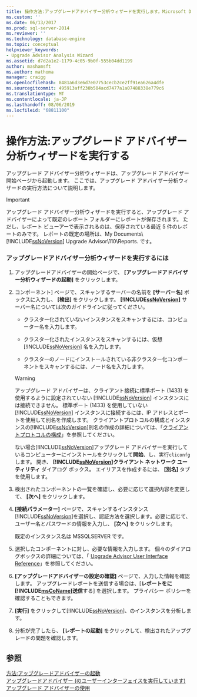 ```yaml
---
title: 操作方法:アップグレードアドバイザー分析ウィザードを実行します。Microsoft Docs
ms.custom: ''
ms.date: 06/13/2017
ms.prod: sql-server-2014
ms.reviewer: ''
ms.technology: database-engine
ms.topic: conceptual
helpviewer_keywords:
- Upgrade Advisor Analysis Wizard
ms.assetid: d7d2a1e2-1179-4c05-9b0f-555b04dd1199
author: mashamsft
ms.author: mathoma
manager: craigg
ms.openlocfilehash: 8481a6d3e6d7e07753cecb2ce2ff91ea626a4dfe
ms.sourcegitcommit: 495913aff230b504acd7477a1a07488338e779c6
ms.translationtype: MT
ms.contentlocale: ja-JP
ms.lasthandoff: 08/06/2019
ms.locfileid: "68811100"
---
```

# <a name="how-to-run-the-upgrade-advisor-analysis-wizard"></a>操作方法:アップグレード アドバイザー分析ウィザードを実行する
  アップグレード アドバイザー分析ウィザードは、アップグレード アドバイザー開始ページから起動します。 ここでは、アップグレード アドバイザー分析ウィザードの実行方法について説明します。  
  
> [!IMPORTANT]
>  アップグレード アドバイザー分析ウィザードを実行すると、アップグレード アドバイザーによって既定のレポート フォルダーにレポートが保存されます。 ただし、レポート ビューアーで表示されるのは、保存されている最近 5 件のレポートのみです。 レポートの既定の場所は、My Documents\\ [!INCLUDE[ssNoVersion](../../includes/ssnoversion-md.md)] Upgrade Advisor\110\Reports. です。  
  
### <a name="to-run-the-upgrade-advisor-analysis-wizard"></a>アップグレードアドバイザー分析ウィザードを実行するには  
  
1.  アップグレードアドバイザーの開始ページで、 **[アップグレードアドバイザー分析ウィザードの起動]** をクリックします。  
  
2.  コンポーネント] ページで、スキャンするサーバーの名前を **[サーバー名]** ボックスに入力し、 **[検出]** をクリックします。 **[!INCLUDE[ssNoVersion](../../includes/ssnoversion-md.md)]** サーバー名については次のガイドラインに従ってください。  
  
    -   クラスター化されていないインスタンスをスキャンするには、コンピューター名を入力します。  
  
    -   クラスター化されたインスタンスをスキャンするには、仮想 [!INCLUDE[ssNoVersion](../../includes/ssnoversion-md.md)] 名を入力します。  
  
    -   クラスターのノードにインストールされている非クラスター化コンポーネントをスキャンするには、ノード名を入力します。  
  
    > [!WARNING]  
    >  アップグレード アドバイザーは、クライアント接続に標準ポート (1433) を使用するように設定されていない [!INCLUDE[ssNoVersion](../../includes/ssnoversion-md.md)] インスタンスには接続できません。 標準ポート (1433) を使用していない [!INCLUDE[ssNoVersion](../../includes/ssnoversion-md.md)] インスタンスに接続するには、IP アドレスとポートを使用して別名を作成します。 クライアントプロトコルの構成とインスタンスの[!INCLUDE[ssNoVersion](../../includes/ssnoversion-md.md)]別名の作成の詳細については、「[クライアントプロトコルの構成](../../database-engine/configure-windows/configure-client-protocols.md)」を参照してください。  
    >   
    >  ない場合[!INCLUDE[ssNoVersion](../../includes/ssnoversion-md.md)]アップグレード アドバイザーを実行しているコンピューターにインストールをクリックして**開始**、し、実行`cliconfg`します。 開き、  **[!INCLUDE[ssNoVersion](../../includes/ssnoversion-md.md)]クライアント ネットワーク ユーティリティ** ダイアログ ボックス。 エイリアスを作成するには、 **[別名]** タブを使用します。  
  
3.  検出されたコンポーネントの一覧を確認し、必要に応じて選択内容を変更して、 **[次へ]** をクリックします。  
  
4.  **[接続パラメーター]** ページで、スキャンするインスタンス[!INCLUDE[ssNoVersion](../../includes/ssnoversion-md.md)]を選択し、認証方法を選択します。必要に応じて、ユーザー名とパスワードの情報を入力し、 **[次へ]** をクリックします。  
  
     既定のインスタンス名は MSSQLSERVER です。  
  
5.  選択したコンポーネントに対し、必要な情報を入力します。 個々のダイアログボックスの詳細については、「 [Upgrade Advisor User Interface Reference](../../../2014/sql-server/install/upgrade-advisor-user-interface-reference.md)」を参照してください。  
  
6.  **[アップグレードアドバイザーの設定の確認]** ページで、入力した情報を確認します。 アップグレードレポートを送信する場合は、[**レポートをに[!INCLUDE[msCoName](../../includes/msconame-md.md)]送信**する] を選択します。 プライバシー ポリシーを確認することもできます。  
  
7.  **[実行]** をクリックして[!INCLUDE[ssNoVersion](../../includes/ssnoversion-md.md)]、のインスタンスを分析します。  
  
8.  分析が完了したら、 **[レポートの起動]** をクリックして、検出されたアップグレードの問題を確認します。  
  
## <a name="see-also"></a>参照  
 [方法:アップグレードアドバイザーの起動](../../../2014/sql-server/install/how-to-launch-upgrade-advisor.md)   
 [アップグレードアドバイザー &#40;のユーザーインターフェイスを実行しています&#41;](../../../2014/sql-server/install/running-upgrade-advisor-user-interface.md)   
 [アップグレード アドバイザーの使用](../../../2014/sql-server/install/working-with-upgrade-advisor.md)  
  
  
